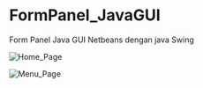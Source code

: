 # FormPanel_JavaGUI
Form Panel Java GUI Netbeans dengan java Swing


![Home_Page](https://github.com/gagayoga/FormPanel_JavaGUI/assets/115129122/f4e72b79-e146-489e-bb4d-3d89219fe406)

![Menu_Page](https://github.com/gagayoga/FormPanel_JavaGUI/assets/115129122/f74d19bc-836e-4d08-a6ce-cf2b48d89f3e)
